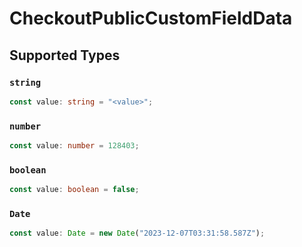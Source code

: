 # CheckoutPublicCustomFieldData


## Supported Types

### `string`

```typescript
const value: string = "<value>";
```

### `number`

```typescript
const value: number = 128403;
```

### `boolean`

```typescript
const value: boolean = false;
```

### `Date`

```typescript
const value: Date = new Date("2023-12-07T03:31:58.587Z");
```

